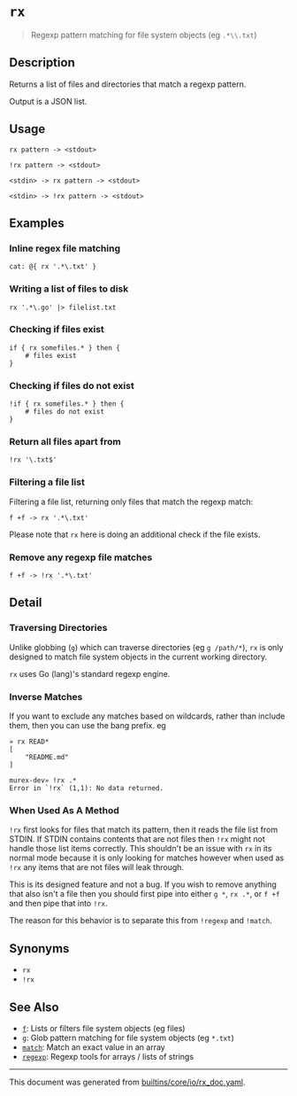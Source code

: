 # `rx`

> Regexp pattern matching for file system objects (eg `.*\\.txt`)

## Description

Returns a list of files and directories that match a regexp pattern.

Output is a JSON list.

## Usage

```
rx pattern -> <stdout>

!rx pattern -> <stdout>

<stdin> -> rx pattern -> <stdout>

<stdin> -> !rx pattern -> <stdout>
```

## Examples

### Inline regex file matching

```
cat: @{ rx '.*\.txt' }
```

### Writing a list of files to disk

```
rx '.*\.go' |> filelist.txt
```

### Checking if files exist

```
if { rx somefiles.* } then {
    # files exist
}
```

### Checking if files do not exist

```
!if { rx somefiles.* } then {
    # files do not exist
}
```

### Return all files apart from

```
!rx '\.txt$'
```

### Filtering a file list

Filtering a file list, returning only files that match the regexp match:

```
f +f -> rx '.*\.txt'
```

Please note that `rx` here is doing an additional check if the file exists.

### Remove any regexp file matches

```
f +f -> !rx '.*\.txt'
```

## Detail

### Traversing Directories

Unlike globbing (`g`) which can traverse directories (eg `g /path/*`), `rx` is
only designed to match file system objects in the current working directory.

`rx` uses Go (lang)'s standard regexp engine.

### Inverse Matches

If you want to exclude any matches based on wildcards, rather than include
them, then you can use the bang prefix. eg

```
» rx READ*                                                                                                                                                              
[
    "README.md"
]

murex-dev» !rx .*
Error in `!rx` (1,1): No data returned.
```

### When Used As A Method

`!rx` first looks for files that match its pattern, then it reads the file list
from STDIN. If STDIN contains contents that are not files then `!rx` might not
handle those list items correctly. This shouldn't be an issue with `rx` in its
normal mode because it is only looking for matches however when used as `!rx`
any items that are not files will leak through.

This is its designed feature and not a bug. If you wish to remove anything that
also isn't a file then you should first pipe into either `g *`, `rx .*`, or
`f +f` and then pipe that into `!rx`.

The reason for this behavior is to separate this from `!regexp` and `!match`.

## Synonyms

* `rx`
* `!rx`


## See Also

* [`f`](../commands/f.md):
  Lists or filters file system objects (eg files)
* [`g`](../commands/g.md):
  Glob pattern matching for file system objects (eg `*.txt`)
* [`match`](../commands/match.md):
  Match an exact value in an array
* [`regexp`](../commands/regexp.md):
  Regexp tools for arrays / lists of strings

<hr/>

This document was generated from [builtins/core/io/rx_doc.yaml](https://github.com/lmorg/murex/blob/master/builtins/core/io/rx_doc.yaml).